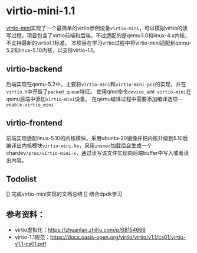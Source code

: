# virtio-mini-1.1
[virtio-mini](https://github.com/matthias-prangl/virtio-mini)实现了一个最简单的virtio示例设备`virtio-mini`，可以模拟virtio的读写过程。项目包含了virtio前端和后端，不过适配的是qemu3.0和linux-4.x内核，不支持最新的virtio1.1标准。
本项目在学习virtio过程中将virtio-mini适配到qemu-5.2和linux-5.10内核，以支持virtio-1.1。

## virtio-backend
后端实现在qemu-5.2中，主要将`virtio-mini`和`virtio-mini-pci`的实现，并在`virtio.h`中开启了`packed_queue`特征。
使用qmd命令`device_add virtio-mini`在qemu后端中添加`virtio-mini`设备。
在qemu编译过程中需要添加编译选项`--enable-virtio_mini`

## virtio-frontend
前端实现适配linux-5.10的内核模块，采用ubuntu-20镜像并把内核升级到5.10后编译出内核模块`virtio-mini.ko`，采用`insmod`加载后会生成一个chardev`/proc/virtio-mini-x`，通过读写该文件实现向后端buffer中写入或者读出内容。

## Todolist
[] 完成virtio-mini实现的文档总结
[] 结合dpdk学习

## 参考资料：
* virtio虚拟化：https://zhuanlan.zhihu.com/p/68154666
* virtio-1.1规范：https://docs.oasis-open.org/virtio/virtio/v1.1/cs01/virtio-v1.1-cs01.pdf
